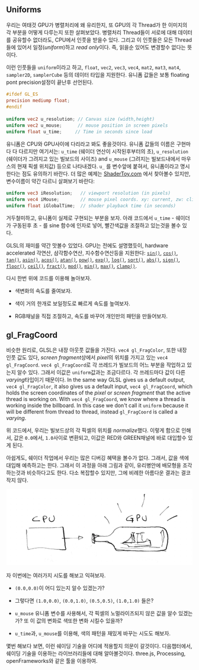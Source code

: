 ## Uniforms

우리는 여태것 GPU가 병렬처리에 왜 유리한지, 또 GPU의 각 Thread가 한 이미지의 각 부분을 어떻게 다루는지 또한 살펴보았다. 병렬처리 Thread들이 서로에 대해 데이터를 공유할수 없더라도, CPU에서 인풋을 받을수 있다. 그리고 이 인풋들은 모든 Thread들에 있어서 일정(*uniform*)하고 *read only*이다. 즉, 읽을순 있어도 변경할수 없다는 뜻이다. 

이런 인풋들을 ```uniform```이라고 하고, ```float```, ```vec2```, ```vec3```, ```vec4```, ```mat2```, ```mat3```, ```mat4```, ```sampler2D```, ```samplerCube``` 등의 데이터 타입을 지원한다. 유니폼 값들은 보통 floating pont precision설정이 끝난후 선언된다.

```glsl
#ifdef GL_ES
precision mediump float;
#endif

uniform vec2 u_resolution; // Canvas size (width,height)
uniform vec2 u_mouse;      // mouse position in screen pixels
uniform float u_time;	  // Time in seconds since load 
```

유니폼은 CPU와 GPU사이에 다리라고 봐도 좋을것이다. 유니폼 값들의 이름은 구현마다 다 다르지만 여기서는: ```u_time``` (쉐이더 연산이 시작된후부터의 초), ```u_resolution``` (쉐이더가 그려지고 있는 빌보드의 사이즈) and ```u_mouse``` (그려지는 빌보드내에서 마우스의 현재 픽셀 위치값) 등으로 나타내겠다. ```u_``` 를 변수앞에 붙혀서, 유니폼이라고 명시한다는 점도 유의하기 바란다. 더 많은 예제는 [ShaderToy.com](https://www.shadertoy.com/) 에서 찾아볼수 있지만, 변수이름이 약간 다르니 살펴보기 바란다:

```glsl
uniform vec3 iResolution;   // viewport resolution (in pixels)
uniform vec4 iMouse;        // mouse pixel coords. xy: current, zw: click
uniform float iGlobalTime;  // shader playback time (in seconds)
```

거두철미하고, 유니폼이 실제로 구현되는 부분을 보자. 아래 코드에서 ```u_time``` - 쉐이더가 구동된후 초 - 를 sine 함수에 인자로 넣어, 빨간색값을 조절하고 있는것을 볼수 있다.

<div class="codeAndCanvas" data="time.frag"></div>

GLSL의 재미를 약간 맛볼수 있었다. GPU는 전에도 설명했듯이, hardware accelerated 각연산, 삼각함수연산, 지수함수연산등을 지원한다: [```sin()```](../glossary/?search=sin), [```cos()```](../glossary/?search=cos), [```tan()```](../glossary/?search=tan), [```asin()```](../glossary/?search=asin), [```acos()```](../glossary/?search=acos), [```atan()```](../glossary/?search=atan), [```pow()```](../glossary/?search=pow), [```exp()```](../glossary/?search=exp), [```log()```](../glossary/?search=log), [```sqrt()```](../glossary/?search=sqrt), [```abs()```](../glossary/?search=abs), [```sign()```](../glossary/?search=sign), [```floor()```](../glossary/?search=floor), [```ceil()```](../glossary/?search=ceil), [```fract()```](../glossary/?search=fract), [```mod()```](../glossary/?search=mod), [```min()```](../glossary/?search=min), [```max()```](../glossary/?search=max), [```clamp()```](../glossary/?search=clamp).

다시 한번 위에 코드를 이용해 놀아보자.

* 색변화의 속도를 줄여보자.

* 색이 거의 한개로 보일정도로 빠르게 속도를 높여보자.

* RGB채널을 직접 조절하고, 속도를 바꾸어 개인만의 패턴을 만들어보자.


## gl_FragCoord

비슷한 원리로, GLSL은 내장 아웃풋 값들을 가진다. ```vec4 gl_FragColor```, 또한 내장 인풋 값도 있다, *screen fragment*상에서 *pixel*의 위치를 가지고 있는 ```vec4 gl_FragCoord```. ```vec4 gl_FragCoord```로 각 쓰레드가 빌보드의 어느 부분을 작업하고 있는지 알수 있다. 그래서 이값은 ```uniform```값과는 조금다르다. 각 쓰레드마다 값이 다른 *varying*타입이기 때문이다. 
In the same way GLSL gives us a default output, ```vec4 gl_FragColor```, it also gives us a default input, ```vec4 gl_FragCoord```, which holds the screen coordinates of the *pixel* or *screen fragment* that the active thread is working on. With ```vec4 gl_FragCoord```, we know where a thread is working inside the billboard. In this case we don't call it ```uniform``` because it will be different from thread to thread, instead ```gl_FragCoord``` is called a *varying*.

<div class="codeAndCanvas" data="space.frag"></div>

위 코드에서, 우리는 빌보드상의 각 픽셀의 위치를 *normalize*했다. 이렇게 함으로 인해서, 값은 ```0.0```에서, ```1.0```사이로 변환되고, 이값은 RED와 GREEN채널에 바로 대입할수 있게 된다.

아쉽게도, 쉐이더 작업에서 우리는 많은 디버깅 혜택을 볼수가 없다. 그래서, 값을 색에 대입해 예측하고는 한다. 그래서 이 과정을 아래 그림과 같이, 유리병안에 배모형을 조각하는것과 비슷하다고도 한다. 다소 복잡할수 있지만, 그에 비례한 아름다운 결과는 결코 작지 않다.

![](08.png)

자 이번에는 여러가지 시도를 해보고 익혀보자.

* ```(0.0,0.0)```이 어디 있는지 알수 있겠는가?

* 그렇다면 ```(1.0,0.0)```, ```(0.0,1.0)```, ```(0.5,0.5)```, ```(1.0,1.0)``` 들은?

* ```u_mouse``` 유니폼 변수를 사용해서, 각 픽셀의 노멀라이즈되지 않은 값을 알수 있겠는가? 또 이 값의 변화로 색또한 변화 시킬수 있을까?

* ```u_time```과, ```u_mouse```를 이용해, 색의 패턴을 재밌게 바꾸는 시도도 해보자.

몇번 해보다 보면, 이런 쉐이딩 기술을 어디에 적용할지 의문이 갈것이다. 다음챕터에서, 쉐이딩 기술을 이용하는 라이브러리들에 대해 알아볼것이다. three.js, Processing, openFrameworks와 같은 툴을 이용하여.